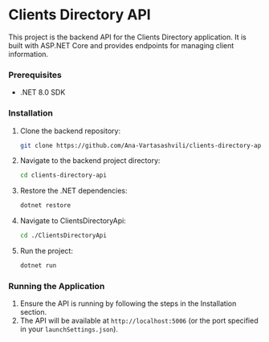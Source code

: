# Clients Directory API

This project is the backend API for the Clients Directory application. It is built with ASP.NET Core and provides endpoints for managing client information.

### Prerequisites

- .NET 8.0 SDK

### Installation

1. Clone the backend repository:

   ```sh
   git clone https://github.com/Ana-Vartasashvili/clients-directory-api.git
   ```

2. Navigate to the backend project directory:

   ```sh
   cd clients-directory-api
   ```

3. Restore the .NET dependencies:

   ```sh
   dotnet restore
   ```

4. Navigate to ClientsDirectoryApi:

   ```sh
   cd ./ClientsDirectoryApi
   ```

5. Run the project:

   ```sh
   dotnet run
   ```

### Running the Application

1. Ensure the API is running by following the steps in the Installation section.
2. The API will be available at `http://localhost:5006` (or the port specified in your `launchSettings.json`).

